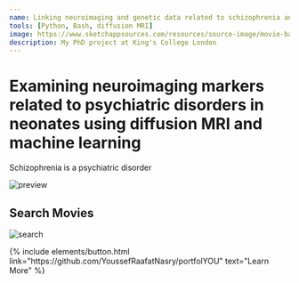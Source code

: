 ```yaml
---
name: Linking neuroimaging and genetic data related to schizophrenia and ASD in babies
tools: [Python, Bash, diffusion MRI]
image: https://www.sketchappsources.com/resources/source-image/movie-badges-jurajjurik.png
description: My PhD project at King's College London
---
```


# Examining neuroimaging markers related to psychiatric disorders in neonates using diffusion MRI and machine learning

Schizophrenia is a psychiatric disorder 

![preview](https://www.sketchappsources.com/resources/source-image/we-were-soldiers-landing-page-dbruggisser.jpg)

## Search Movies

![search](https://www.sketchappsources.com/resources/source-image/microsoft-windows-10-virtual-keyboard-diogo-sousa.png)

<p class="text-center">
{% include elements/button.html link="https://github.com/YoussefRaafatNasry/portfolYOU" text="Learn More" %}
</p>